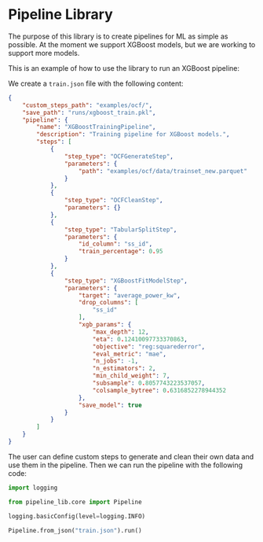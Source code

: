 # Pipeline Library

The purpose of this library is to create pipelines for ML as simple as possible. At the moment we support XGBoost models, but we are working to support more models.

This is an example of how to use the library to run an XGBoost pipeline:

We create a `train.json` file with the following content:

```json
{
    "custom_steps_path": "examples/ocf/",
    "save_path": "runs/xgboost_train.pkl",
    "pipeline": {
        "name": "XGBoostTrainingPipeline",
        "description": "Training pipeline for XGBoost models.",
        "steps": [
            {
                "step_type": "OCFGenerateStep",
                "parameters": {
                    "path": "examples/ocf/data/trainset_new.parquet"
                }
            },
            {
                "step_type": "OCFCleanStep",
                "parameters": {}
            },
            {
                "step_type": "TabularSplitStep",
                "parameters": {
                    "id_column": "ss_id",
                    "train_percentage": 0.95
                }
            },
            {
                "step_type": "XGBoostFitModelStep",
                "parameters": {
                    "target": "average_power_kw",
                    "drop_columns": [
                        "ss_id"
                    ],
                    "xgb_params": {
                        "max_depth": 12,
                        "eta": 0.12410097733370863,
                        "objective": "reg:squarederror",
                        "eval_metric": "mae",
                        "n_jobs": -1,
                        "n_estimators": 2,
                        "min_child_weight": 7,
                        "subsample": 0.8057743223537057,
                        "colsample_bytree": 0.6316852278944352
                    },
                    "save_model": true
                }
            }
        ]
    }
}
```

The user can define custom steps to generate and clean their own data and use them in the pipeline. Then we can run the pipeline with the following code:

```python
import logging

from pipeline_lib.core import Pipeline

logging.basicConfig(level=logging.INFO)

Pipeline.from_json("train.json").run()
```
